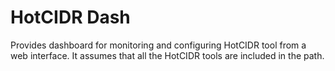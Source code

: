 HotCIDR Dash
============

Provides dashboard for monitoring and configuring HotCIDR tool from a web
interface. It assumes that all the HotCIDR tools are included in the path.
